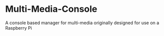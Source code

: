 # Multi-Media-Console
A console based manager for multi-media originally designed for use on a Raspberry Pi
